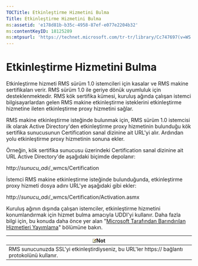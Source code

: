 ```yaml
---
TOCTitle: Etkinleştirme Hizmetini Bulma
Title: Etkinleştirme Hizmetini Bulma
ms:assetid: 'e178d81b-b35c-4958-87ef-e077e2204b32'
ms:contentKeyID: 18125289
ms:mtpsurl: 'https://technet.microsoft.com/tr-tr/library/Cc747697(v=WS.10)'
---
```


Etkinleştirme Hizmetini Bulma
=============================

Etkinleştirme hizmeti RMS sürüm 1.0 istemcileri için kasalar ve RMS makine sertifikaları verir. RMS sürüm 1.0 ile geriye dönük uyumluluk için desteklenmektedir. RMS kök sertifika kümesi, kuruluş ağında çalışan istemci bilgisayarlardan gelen RMS makine etkinleştirme isteklerini etkinleştirme hizmetine ileten etkinleştirme proxy hizmetini sağlar.

RMS makine etkinleştirme isteğinde bulunmak için, RMS sürüm 1.0 istemcisi ilk olarak Active Directory'den etkinleştirme proxy hizmetinin bulunduğu kök sertifika sunucusunun Certification sanal dizinine ait URL'yi alır. Ardından yolu etkinleştirme proxy hizmetinin sonuna ekler.

Örneğin, kök sertifika sunucusu üzerindeki Certification sanal dizinine ait URL Active Directory'de aşağıdaki biçimde depolanır:

http://*sunucu\_adı*/\_wmcs/Certification

İstemci RMS makine etkinleştirme isteğinde bulunduğunda, etkinleştirme proxy hizmeti dosya adını URL'ye aşağıdaki gibi ekler:

http://*sunucu\_adı*/\_wmcs/Certification/Activation.asmx

Kuruluş ağının dışında çalışan istemciler, etkinleştirme hizmetini konumlandırmak için hizmet bulma amacıyla UDDI'yi kullanır. Daha fazla bilgi için, bu konuda daha önce yer alan "[Microsoft Tarafından Barındırılan Hizmetleri Yayımlama](https://technet.microsoft.com/7ee8cb4d-1b46-48be-8a4c-5ff6a458231a)" bölümüne bakın.

| ![](images/Cc747697.note(WS.10).gif)Not                           |
|------------------------------------------------------------------------------------------------|
| RMS sunucunuzda SSL'yi etkinleştirdiyseniz, bu URL'ler https:// bağlantı protokolünü kullanır. |
